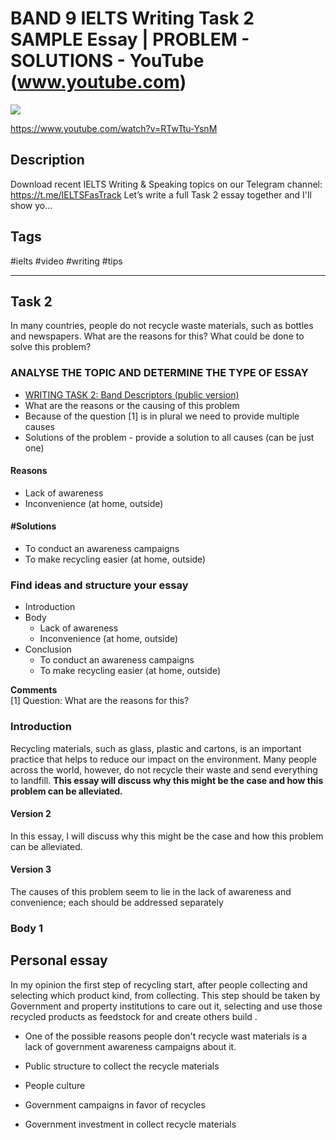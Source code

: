 # BAND 9 IELTS Writing Task 2 SAMPLE Essay | PROBLEM - SOLUTIONS - YouTube (www.youtube.com)

![](https://img.youtube.com/vi/RTwTtu-YsnM/maxresdefault.jpg)

<https://www.youtube.com/watch?v=RTwTtu-YsnM>

## Description

Download recent IELTS Writing & Speaking topics on our Telegram channel: https://t.me/IELTSFasTrack Let’s write a full Task 2 essay together and I'll show yo...

## Tags

#ielts #video #writing #tips

------------------------------------------------------------------------

## Task 2
In many countries, people do not recycle waste materials, such as bottles and newspapers.
What are the reasons for this? What could be done to solve this problem?

### ANALYSE THE TOPIC AND DETERMINE THE TYPE OF ESSAY
- [WRITING TASK 2: Band Descriptors (public version)](../archives/e091083a-8aa3-42e0-a9c1-ac8cd879da96.pdf)
- What are the reasons or the causing of this problem
- Because of the question [1] is in plural we need to provide multiple causes 
- Solutions of the problem - provide a solution to all causes (can be just one)

#### Reasons
- Lack of awareness
- Inconvenience (at home, outside)

#### #Solutions
- To conduct an awareness campaigns
- To make recycling easier (at home, outside)

### Find ideas and structure your essay
- Introduction
- Body
  - Lack of awareness
  - Inconvenience (at home, outside)
- Conclusion
  - To conduct an awareness campaigns
  - To make recycling easier (at home, outside)

**Comments**  
[1] Question: What are the reasons for this? 


### Introduction
Recycling materials, such as glass, plastic and cartons, is an important practice that helps to reduce our impact on the environment. Many people across the world, however, do not recycle their waste and send everything to landfill. **This essay will discuss why this might be the case and how this problem can be alleviated.**

#### Version 2
In this essay, I will discuss why this might be the case and how this problem can be alleviated.

#### Version 3
The causes of this problem seem to lie in the lack of awareness and convenience; each should be addressed separately

### Body 1

## Personal essay

In my opinion the first step of recycling start, after people collecting and selecting which product kind, from collecting. This step should be taken by Government and property institutions to care out it, selecting and use those recycled products as feedstock for and create others build .

- One of the possible reasons people don't recycle wast materials is a lack of government awareness campaigns about it.

- Public structure to collect the recycle materials
- People culture

- Government campaigns in favor of recycles
- Government investment in collect recycle materials
